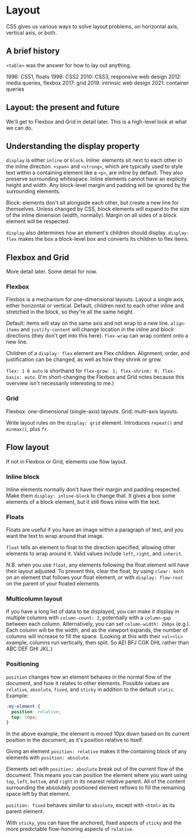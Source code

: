 # Layout

CSS gives us various ways to solve layout problems, on horizontal axis, vertical axis, or both.

## A brief history

`<table>` was the answer for how to lay out anything.

1996: CSS1, floats
1998: CSS2
2010: CSS3, responsive web design
2012: media queries, flexbox
2017: grid
2019: intrinsic web design
2021: container queries

## Layout: the present and future

We'll get to Flexbox and Grid in detail later. This is a high-level look at what we can do.

## Understanding the display property

`display` is either `inline` or `block`.
Inline: elements sit next to each other in the inline direction. `<span>` and `<strong>`, which are typically used to style text within a containing element like a `<p>`, are inline by default. They also preserve surrounding whitespace. Inline elements cannot have an explicity height and width. Any block-level margin and padding will be ignored by the surrounding elements.

Block: elements don't sit alongside each other, but create a new line for themselves. Unless changed by CSS, block elements will expand to the size of the inline dimension (width, normally). Margin on all sides of a block element will be respected.

`display` also determines how an element's children should display. `display: flex` makes the box a block-level box and converts its children to flex items.

## Flexbox and Grid

More detail later. Some detail for now.

### Flexbox

Flexbox is a mechanism for one-dimensional layouts. Layout a single axis, either horizontal or vertical. Default, children next to each other inline and stretched in the block, so they're all the same height.

Default: items will stay on the same axis and not wrap to a new line. `align-items` and `justify-content` will change location in the inline and block directions (they don't get into this here). `flex-wrap` can wrap content onto a new line.

Children of a `display: flex` element are Flex children. Alignment, order, and justification can be changed, as well as how they shrink or grow.

`flex: 1 0 auto` is shorthand for `flex-grow: 1; flex-shrink: 0; flex-basis: auto`. (I'm short-changing the Flexbox and Grid notes because this overview isn't necessarily interesting to me.)

### Grid

Flexbox: one-dimensional (single-axis) layouts.
Grid: multi-axis layouts.

Write layout rules on the `display: grid` element. Introduces `repeat()` and `minmax()`, plus `fr`.

## Flow layout

If not in Flexbox or Grid, elements use flow layout.

### Inline block

Inline elements normally don't have their margin and padding respected. Make them `display: inline-block` to change that. It gives a box some elements of a block element, but it still flows inline with the text.

### Floats

Floats are useful if you have an image within a paragraph of text, and you want the text to wrap around that image.

`float` tells an element to float to the direction specified, allowing other elements to wrap around it. Valid values include `left`, `right`, and `inherit`.

N.B. when you use `float`, any elements following the float element will have their layout adjusted. To prevent this, clear the float, by using `clear: both` on an element that follows your float element, or with `display: flow-root` on the parent of your floated elements.

### Multicolumn layout

If you have a long list of data to be displayed, you can make it display in multiple columns with `column-count: 2`, potentially with a `column-gap` between each column. Alternatively, you can set `column-width: 260px` (e.g.). Each column will be the width, and as the viewport expands, the number of columns will increase to fill the space. (Looking at this with their `<ul><li>` example, columns run vertically, then split. So AEI BFJ CGK DHL rather than ABC DEF GHI JKL.)

### Positioning

`position` changes how an element behaves in the normal flow of the document, and how it relates to other elements. Possible values are `relative`, `absolute`, `fixed`, and `sticky` in addition to the default `static`. Example:

```CSS
.my-element {
  position: relative;
  top: 10px;
}
```

In the above example, the element is moved 10px down based on its current position in the document, as it's position relative to itself.

Giving an element `position: relative` makes it the containing block of any elements with `position: absolute`.

Elements set with `position: absolute` break out of the current flow of the document. This means you can position the element where you want using `top`, `left`, `bottom`, and `right` in its nearest relative parent. All of the content surrounding the absolutely positioned element reflows to fill the remaining space left by that element.

`position: fixed` behaves similar to `absolute`, except with `<html>` as its parent element.

With `sticky`, you can have the anchored, fixed aspects of `sticky` and the more predictable flow-honoring aspects of `relative`.
